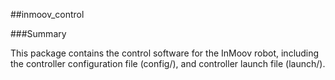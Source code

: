 ##inmoov_control

###Summary

This package contains the control software for the InMoov robot, including the controller configuration file (config/), and controller launch file (launch/).
